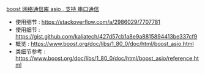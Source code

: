 [boost 网络通信库 asio , 支持 串口通信](https://www.boost.org/doc/libs/1_80_0/doc/html/boost_asio.html)
- 使用细节 : https://stackoverflow.com/a/2986029/7707781
- 使用细节 : https://gist.github.com/kaliatech/427d57cb1a8e9a8815894413be337cf9
- 概览 : https://www.boost.org/doc/libs/1_80_0/doc/html/boost_asio.html
- 类细节参考 : https://www.boost.org/doc/libs/1_80_0/doc/html/boost_asio/reference.html